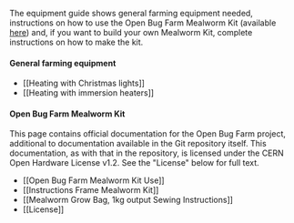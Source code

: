 The equipment guide shows general farming equipment needed, instructions on how to use the Open Bug Farm Mealworm Kit (available [here](http://www.openbugfarm.com/store/c1/Featured_Products.html)) and, if you want to build your own Mealworm Kit, complete instructions on how to make the kit. 

#### General farming equipment
* [[Heating with Christmas lights]]
* [[Heating with immersion heaters]]

#### Open Bug Farm Mealworm Kit
This page contains official documentation for the Open Bug Farm project, additional to documentation available in the Git repository itself. This documentation, as with that in the repository, is licensed under the CERN Open Hardware License v1.2. See the "License" below for full text.
* [[Open Bug Farm Mealworm Kit Use]]
* [[Instructions Frame Mealworm Kit]]
* [[Mealworm Grow Bag, 1kg output Sewing Instructions]]
* [[License]]